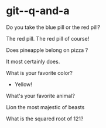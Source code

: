 # git--q-and-a

Do you take the blue pill or the red pill?

The red pill.
The red pill of course!

Does pineapple belong on pizza ?

It most certainly does.

What is your favorite color?

- Yellow!

What's your favorite animal?

Lion the most majestic of beasts

What is the squared root of 121?

